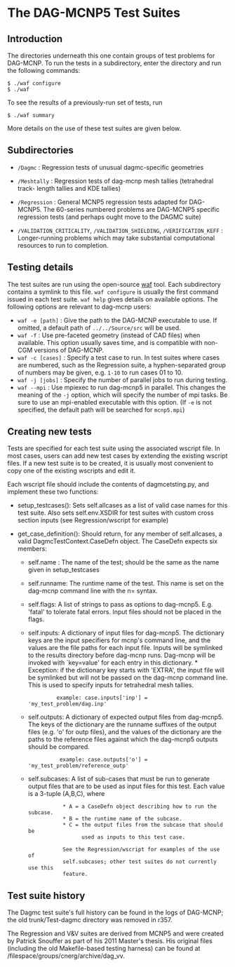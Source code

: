 # The DAG-MCNP5 Test Suites #

## Introduction ##

The directories underneath this one contain groups of test problems for
DAG-MCNP. To run the tests in a subdirectory, enter the directory and run the
following commands:

    $ ./waf configure
    $ ./waf

To see the results of a previously-run set of tests, run

    $ ./waf summary

More details on the use of these test suites are given below.

## Subdirectories ##

*   `/Dagmc` : Regression tests of unusual dagmc-specific geometries

*   `/Meshtally` : Regression tests of dag-mcnp mesh tallies (tetrahedral track-
    length tallies and KDE tallies)

*   `/Regression` : General MCNP5 regression tests adapted for DAG-MCNP5. The
    60-series numbered problems are DAG-MCNP5 specific regression tests (and
    perhaps ought move to the DAGMC suite)

*   `/VALIDATION_CRITICALITY`, `/VALIDATION_SHIELDING`, `/VERIFICATION_KEFF` :
    Longer-running problems which may take substantial computational resources
    to run to completion.

## Testing details ##

The test suites are run using the open-source [waf] tool. Each subdirectory
contains a symlink to this file. `waf configure` is usually the first command
issued in each test suite. `waf help` gives details on available options. The
following options are relevant to dag-mcnp users:

*   `waf -e [path]` : Give the path to the DAG-MCNP executable to use. If
    omitted, a default path of `../../Source/src` will be used.
*   `waf -f` : Use pre-faceted geometry (instead of CAD files) when available.
    This option usually saves time, and is compatible with non-CGM versions of
    DAG-MCNP.
*   `waf -c [cases]` : Specify a test case to run.  In test suites where cases
    are numbered, such as the Regression suite, a hyphen-separated group of
    numbers may be given, e.g. `1-10` to run cases 01 to 10.
*   `waf -j [jobs]` : Specify the number of parallel jobs to run during testing.
*   `waf --mpi` : Use mpiexec to run dag-mcnp5 in parallel.  This changes the
    meaning of the `-j` option, which will specify the number of mpi tasks. Be
    sure to use an mpi-enabled executable with this option. (If `-e` is not
    specified, the default path will be searched for `mcnp5.mpi`)

## Creating new tests ##

Tests are specified for each test suite using the associated wscript file.  In
most cases, users can add new test cases by extending the existing wscript
files.  If a new test suite is to be created, it is usually most convenient to
copy one of the existing wscripts and edit it.

Each wscript file should include the contents of dagmcetsting.py,
and implement these two functions:

* setup_testcases(): Sets self.allcases as a list of valid case names for this
                     test suite.  Also sets self.env.XSDIR for test suites with
                     custom cross section inputs (see Regression/wscript for
                     example)

* get_case_definition(): Should return, for any member of self.allcases,
                         a valid DagmcTestContext.CaseDefn object.  The
                         CaseDefn expects six members:
    * self.name : The name of the test; should be the same as the name given
                  in setup_testcases
    * self.runname: The runtime name of the test.  This name is set on the
                    dag-mcnp command line with the n=<runname> syntax.
    * self.flags: A list of strings to pass as options to dag-mcnp5.  E.g. 'fatal'
                  to tolerate fatal errors.  Input files should not be placed
                  in the flags.
    * self.inputs: A dictionary of input files for dag-mcnp5.  The dictionary
                   keys are the input specifiers for mcnp's command line, and
                   the values are the file paths for each input file.  Inputs
                   will be symlinked to the results directory before dag-mcnp
                   runs.  Dag-mcnp will be invoked with `key=value' for each
                   entry in this dictionary.
                       * Exception: if the dictionary key starts with 'EXTRA',
                         the input file will be symlinked but will not be
                         passed on the dag-mcnp command line.  This is used to
                         specify inputs for tetrahedral mesh tallies.

                   example: case.inputs['inp'] = 'my_test_problem/dag.inp'

    * self.outputs: A dictionary of expected output files from dag-mcnp5.  The
                    keys of the dictionary are the runname suffixes of the
                    output files (e.g. 'o' for outp files), and the values of
                    the dictionary are the paths to the reference files against
                    which the dag-mcnp5 outputs should be compared.

                    example: case.outputs['o'] = 'my_test_problem/reference_outp'

    * self.subcases: A list of sub-cases that must be run to generate output
                     files that are to be used as input files for this test.
                     Each value is a 3-tuple (A,B,C), where

                     * A = a CaseDefn object describing how to run the subcase.
                     * B = the runtime name of the subcase.
                     * C = the output files from the subcase that should be
                           used as inputs to this test case.

                     See the Regression/wscript for examples of the use of
                     self.subcases; other test suites do not currently use this
                     feature.


## Test suite history ##

The Dagmc test suite's full history can be found in the logs of DAG-MCNP;
the old trunk/Test-dagmc directory was removed in r357.

The Regression and V&V suites are derived from MCNP5 and were created by
Patrick Snouffer as part of his 2011 Master's thesis.  His original
files (including the old Makefile-based testing harness) can be found
at /filespace/groups/cnerg/archive/dag_vv.

[waf]: https://code.google.com/p/waf
